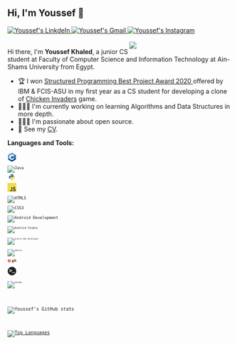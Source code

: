 ## Hi, I'm Youssef 👋

<a href="https://www.linkedin.com/in/youssefkhaled08/" target="_blank">
<img alt="Youssef's LinkdeIn" src="https://img.shields.io/badge/Youssef Khaled-%230077B5.svg?&style=for-the-badge&logo=linkedin&logoColor=white">
</a>

<a href="mailto:youssefkfarouk@gmail.com" target="_blank">
<img alt="Youssef's Gmail"src="https://img.shields.io/badge/youssefkfarouk@gmail.com-%23D14836.svg?&style=for-the-badge&logo=gmail&logoColor=white" href="youssefkfarouk@gmail.com">
</a>
 <a href="https://www.instagram.com/youssefkhaled08/" target="_blank">
 <img alt="Youssef's Instagram" src="https://img.shields.io/badge/youssefkhaled08_-%23E4405F.svg?&style=for-the-badge&logo=instagram&logoColor=white">

</a>

<br />
<br />
<img align='right' src="https://media.giphy.com/media/M9gbBd9nbDrOTu1Mqx/giphy.gif" width="230">

Hi there, I'm **Youssef Khaled**, a junior CS student at Faculty of Computer Science and Information Technology at Ain-Shams University from Egypt.

- 🏆 I won <a href="https://drive.google.com/file/d/1UDQFXonXAxsPL3q6idIhIISUdGAjYS46/view" target="_blank">Structured Programming Best Project Award 2020 </a>offered by IBM & FCIS-ASU in my first year as a CS student for developing a clone of <a href="https://github.com/youssefkhaled08/Chicken-Invaders">Chicken Invaders</a> game.   
- 👨🏽‍💻 I'm currently working on learning Algorithms and Data Structures in more depth.
- 👨🏽‍💻 I'm passionate about open source.
- 📝 See my <a href="https://drive.google.com/file/d/1vZRnlUovmd-LMX2q2Q3LgVA38oM3DAAN/view?usp=sharing" target="_blank"> CV</a>.


**Languages and Tools:**  

<code><img height="20" alt="C++" src="https://raw.githubusercontent.com/github/explore/80688e429a7d4ef2fca1e82350fe8e3517d3494d/topics/cpp/cpp.png"><code>
<code><img height="20" alt="Java" src="https://raw.githubusercontent.com/jmnote/z-icons/master/svg/java.svg"></code>
<code><img height="20" alt= "Python" src="https://raw.githubusercontent.com/github/explore/80688e429a7d4ef2fca1e82350fe8e3517d3494d/topics/python/python.png"></code>
<code><img height="20" alt="Javascript" src="https://raw.githubusercontent.com/github/explore/80688e429a7d4ef2fca1e82350fe8e3517d3494d/topics/javascript/javascript.png"></code>
<code><img height="20" alt="HTML5" src="https://upload.wikimedia.org/wikipedia/commons/thumb/3/38/HTML5_Badge.svg/600px-HTML5_Badge.svg.png"></code>
<code><img height="20" alt="CSS3" src="https://cdn4.iconfinder.com/data/icons/social-media-logos-6/512/121-css3-512.png"></code>
<code><img height="20" alt="Android Development" src="https://cdn.icon-icons.com/icons2/836/PNG/512/Android_icon-icons.com_66772.png"><code>
<code><img height="20" alt="Android Studio" src="https://upload.wikimedia.org/wikipedia/commons/thumb/e/e3/Android_Studio_Icon_%282014-2019%29.svg/1200px-Android_Studio_Icon_%282014-2019%29.svg.png"><code>
<code><img height="20" alt="Oracle SQL Developer" src="https://upload.wikimedia.org/wikipedia/en/thumb/6/68/Oracle_SQL_Developer_logo.svg/1200px-Oracle_SQL_Developer_logo.svg.png"></code>
<code><img height="20" alt="SQLite" src="https://iconape.com/wp-content/files/sm/352402/svg/sqlite-seeklogo.com.svg"></code>
<code><img height="20" alt="Git" src="https://raw.githubusercontent.com/github/explore/80688e429a7d4ef2fca1e82350fe8e3517d3494d/topics/git/git.png"></code>
<code><img height="20" alt="Terminal" src="https://raw.githubusercontent.com/github/explore/80688e429a7d4ef2fca1e82350fe8e3517d3494d/topics/terminal/terminal.png"></code>
<code><img height="20" alt="VScode" src="https://upload.wikimedia.org/wikipedia/commons/thumb/9/9a/Visual_Studio_Code_1.35_icon.svg/1024px-Visual_Studio_Code_1.35_icon.svg.png"></code>

![Youssef's GitHub stats](https://github-readme-stats.vercel.app/api?username=youssefkhaled08&count_private=true&show_icons=true&theme=radical )

[![Top Languages](https://github-readme-stats.vercel.app/api/top-langs/?username=youssefkhaled08&layout=compact&card_width=450&theme=radical )](https://github.com/youssefkhaled08/github-readme-stats)

